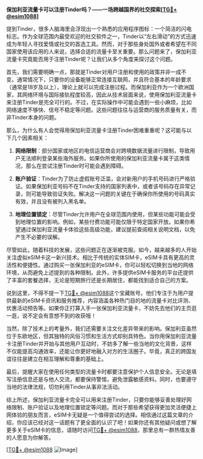 **保加利亚流量卡可以注册Tinder吗？——一场跨越国界的社交探索[[TG💪+ @esim1088](https://t.me/s/esim1088)]**

提到Tinder，很多人脑海里会浮现出一个熟悉的应用程序图标：一个简洁的闪电标志。作为全球范围内最受欢迎的社交软件之一，Tinder以“左右滑动”的方式迅速成为年轻人寻找爱情或社交的首选工具。然而，对于那些身处国外或者希望在不同国家使用该应用的人来说，选择合适的流量卡至关重要。那么问题来了，保加利亚流量卡究竟能否用于注册Tinder呢？让我们从多个角度来探讨这个问题。

首先，我们需要明确一点，那就是Tinder对用户注册和使用的政策并非一成不变。通常情况下，只要你的设备能够正常连接互联网，并且符合基本的年龄要求（通常是18岁及以上），理论上就可以完成注册过程。而保加利亚作为一个欧洲国家，其网络环境与国际接轨程度较高，因此从技术层面来说，使用保加利亚流量卡来注册Tinder是完全可行的。不过，在实际操作中可能会遇到一些小麻烦，比如网络速度不够快、信号不稳定等问题。这些问题往往与运营商的服务质量有关，而非Tinder本身的问题。

那么，为什么有人会觉得用保加利亚流量卡注册Tinder困难重重呢？这可能与以下几个因素相关：

1. **网络限制**：部分国家或地区的电信运营商会对跨境数据流量进行限制，导致用户无法顺利登录某些海外服务。如果你所使用的保加利亚流量卡属于这类情况，那么在尝试注册Tinder时可能会遇到障碍。
   
2. **账户验证**：Tinder为了防止虚假账号泛滥，会对新用户的手机号码进行严格验证。如果保加利亚号码不在Tinder支持的国家列表中，或者该号码存在异常记录，则可能导致验证失败。解决这一问题的关键在于确保你所使用的号码真实有效，并且没有被列入黑名单。

3. **地理位置锁定**：尽管Tinder允许用户在全球范围内使用，但某些功能可能会受到地理位置的影响。例如，某些付费功能可能仅限于特定国家开放。如果你希望通过保加利亚流量卡体验这些高级功能，建议提前查阅相关说明文档，以免产生不必要的误解。

尽管如此，随着科技的发展，这些问题正在逐渐被克服。如今，越来越多的人开始关注虚拟eSIM卡这一新兴技术。相比于传统的实体SIM卡，eSIM卡具有更高的灵活性和便捷性。通过购买一张保加利亚的eSIM卡，你可以轻松切换到当地的网络环境，从而避免上述提到的各种限制。此外，许多提供eSIM卡服务的平台还提供了丰富的套餐选择，无论是短期旅行还是长期居住，都能找到适合自己的方案。

说到这里，不得不提一下[TG💪+ @esim1088](https://t.me/s/esim1088)这个宝藏账号。他们专注于为用户提供最新的eSIM卡资讯和服务推荐，内容涵盖各种热门目的地的流量卡对比评测、优惠活动预告等。如果你正打算入手一张保加利亚流量卡，不妨先去他们的主页逛一逛，说不定会有意想不到的收获哦！

当然，除了技术上的考量外，我们还需要关注文化差异带来的影响。保加利亚虽然位于东欧地区，但其独特的风俗习惯和生活方式却别具特色。当你用保加利亚流量卡注册Tinder并开始与其他用户互动时，不妨多了解一些当地的文化背景，这样不仅能提高沟通效率，还能让你更好地融入对方的生活圈子。毕竟，真正的跨国友谊往往是建立在相互理解和尊重的基础上。

最后，提醒大家在使用任何类型的流量卡时都要注意保护个人信息安全。无论是填写注册信息还是与他人交流，都要保持警惕，避免泄露敏感资料。同时，也要遵守当地的法律法规，切勿利用Tinder从事非法活动。

综上所述，保加利亚流量卡完全可以用来注册Tinder，只要你能够妥善处理好网络限制、账户验证以及地理位置锁定等问题。而对于那些希望获得更加灵活便捷上网体验的朋友而言，eSIM卡无疑是一个值得尝试的选择。相信通过这篇文章的介绍，你应该已经对这一话题有了更全面的认识了吧！如果你还有其他疑问或想了解更多关于eSIM卡的信息，请随时访问[TG💪+ @esim1088](https://t.me/s/esim1088)，那里总有一群热情友善的人愿意为你解答。

[[TG💪+ @esim1088](https://t.me/s/esim1088) ![Image](https://i.postimg.cc/4NQfJmqS/Snipaste-2025-05-13-00-14-12.png)]